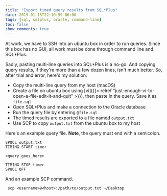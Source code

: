 ```yaml
---
title: "Export timed query results from SQL*Plus"
date: 2019-01-15T22:10:59-06:00
tags: [sql, sqlplus, oracle, command-line]
toc: false
show_comments: true
---
```


At work, we have to SSH into an ubuntu box in order to run queries. Since this box has no GUI, all work must be done through command line and SQL*Plus. 

Sadly, pasting multi-line queries into SQL*Plus is a no-go. And copying query results, if they're more than a few dozen lines, isn't much better. So, after trial and error, here's my solution:

- Copy the multi-line query from my host (macOS)
- Create a file on ubuntu box using [vi]({{< relref "just-enough-vi-to-open-a-file-edit-it-and-quit" >}}), then paste in the query. Save it as `file.sql`
- Open SQL*Plus and make a connection to the Oracle database
- Run the query file by entering `@file.sql`
- The timed results are exported to a file named `output.txt`
- Use SCP to copy `output.txt` from the ubuntu box to my host 

Here's an example query file. **Note**, the query must end with a semicolon. 

```
SPOOL output.txt
TIMING START timer

<query_goes_here>

TIMING STOP timer
SPOOL OFF
```

And an example SCP command. 

```
 scp <username>@<host>:/path/to/output.txt ~/Desktop
```
